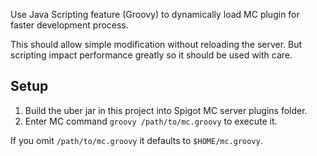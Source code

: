 Use Java Scripting feature (Groovy) to dynamically load MC plugin for faster development process.

This should allow simple modification without reloading the server. But scripting impact performance
greatly so it should be used with care.

## Setup

1. Build the uber jar in this project into Spigot MC server plugins folder.
2. Enter MC command `groovy /path/to/mc.groovy` to execute it.

If you omit `/path/to/mc.groovy` it defaults to `$HOME/mc.groovy`.
